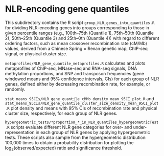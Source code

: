 # NLR-encoding gene quantiles

This subdirectory contains the R script `group_NLR_genes_into_quantiles.R` for dividing NLR-encoding genes into groups corresponding to those in given percentile ranges (e.g., 100th–75th (Quantile 1), 75th–50th (Quantile 2), 50th–25th (Quantile 3) and 25th–0th (Quantile 4)) with regard to different ordering factors, such as mean crossover recombination rate (cM/Mb) values, derived from a Chinese Spring × Renan genetic map, ChIP-seq signal, or physical cluster size.

`metaprofiles/NLR_gene_quantile_metaprofiles.R` calculates and plots metaprofiles of ChIP-seq, MNase-seq and RNA-seq signals, DNA methylation proportions, and SNP and transposon frequencies (gene windowed means and 95% confidence intervals, CIs) for each group of NLR genes, defined either by decreasing recombination rate, for example, or randomly.

`stat_means_95CIs/NLR_gene_quantile_cMMb_density_mean_95CI_plot.R` and `stat_means_95CIs/NLR_gene_quantile_cluster_size_density_mean_95CI_plot.R` plot density and means with 95% CIs of recombination rate and physical cluster size, respectively, for each group of NLR genes. 

`hypergeometric_tests/*proportion_*_in_NLR_quantiles_hypergeometricTest.R` scripts evaluate different NLR gene categories for over- and under-representation in each group of NLR genes by applying hypergeometric tests.
These scripts also sample from the hypergeometric distribution 100,000 times to obtain a probability distribution for plotting the log<sub>2</sub>(observed/expected) ratio and significance threshold.
